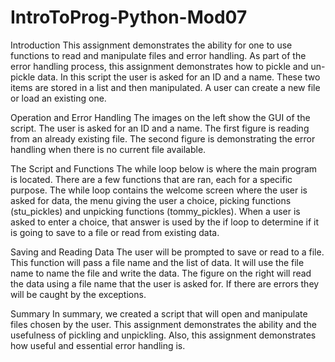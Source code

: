 # IntroToProg-Python-Mod07

Introduction
This assignment demonstrates the ability for one to use functions to read and manipulate files and error handling. As part of the error handling process, this assignment demonstrates how to pickle and un-pickle data. In this script the user is asked for an ID and a name. These two items are stored in a list and then manipulated. A user can create a new file or load an existing one.

Operation and Error Handling
The images on the left show the GUI of the script. The user is asked for an ID and a name. The first figure is reading from an already existing file. The second figure is demonstrating the error handling when there is no current file available. 

The Script and Functions
The while loop below is where the main program is located. There are a few functions that are ran, each for a specific purpose. The while loop contains the welcome screen where the user is asked for data, the menu giving the user a choice, picking functions (stu_pickles) and unpicking functions (tommy_pickles). When a user is asked to enter a choice, that answer is used by the if loop to determine if it is going to save to a file or read from existing data.

Saving and Reading Data
The user will be prompted to save or read to a file. This function will pass a file name and the list of data. It will use the file name to name the file and write the data. The figure on the right will read the data using a file name that the user is asked for. If there are errors they will be caught by the exceptions.

Summary
In summary, we created a script that will open and manipulate files chosen by the user. This assignment demonstrates the ability and the usefulness of pickling and unpickling. Also, this assignment demonstrates how useful and essential error handling is.
